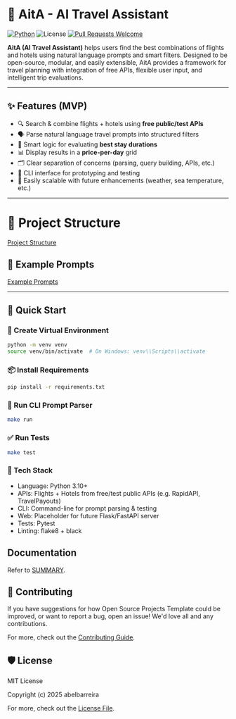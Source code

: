 # 🧳 AitA - AI Travel Assistant

[![Python](https://img.shields.io/badge/python-3.10-yellow)](https://www.python.org/downloads/release/python-31012/)
![License](https://img.shields.io/github/license/abelbarreira/CppProjectTemplate)
[![Pull Requests Welcome](https://img.shields.io/badge/pull%20requests-welcome-brightgreen.svg)](https://github.com/python/typeshed/blob/main/CONTRIBUTING.md)

**AitA (AI Travel Assistant)** helps users find the best combinations of flights and hotels using natural language prompts and smart filters. Designed to be open-source, modular, and easily extensible, AitA provides a framework for travel planning with integration of free APIs, flexible user input, and intelligent trip evaluations.

---

## ✨ Features (MVP)

- 🔍 Search & combine flights + hotels using **free public/test APIs**
- 🗣️ Parse natural language travel prompts into structured filters
- 🧠 Smart logic for evaluating **best stay durations**
- 📊 Display results in a **price-per-day** grid
- 🗂️ Clear separation of concerns (parsing, query building, APIs, etc.)
- 💬 CLI interface for prototyping and testing
- 🌱 Easily scalable with future enhancements (weather, sea temperature, etc.)

---

# 🔧 Project Structure

[Project Structure](docs/project_structure.md)

## 🧠 Example Prompts

[Example Prompts](docs/example_prompts.md)

---

## 🚀 Quick Start

### 🐍 Create Virtual Environment

```bash
python -m venv venv
source venv/bin/activate  # On Windows: venv\\Scripts\\activate
```

### 📦 Install Requirements

```bash
pip install -r requirements.txt
```

### 🧪 Run CLI Prompt Parser

```bash
make run
```

### ✅ Run Tests

```bash
make test
```

### 🧰 Tech Stack

- Language: Python 3.10+
- APIs: Flights + Hotels from free/test public APIs (e.g. RapidAPI, TravelPayouts)
- CLI: Command-line for prompt parsing & testing
- Web: Placeholder for future Flask/FastAPI server
- Tests: Pytest
- Linting: flake8 + black

## Documentation

Refer to [SUMMARY](docs/SUMMARY.md).

## 🤝 Contributing

If you have suggestions for how Open Source Projects Template could be improved, or want to report a bug, open an issue! We'd love all and any contributions.

For more, check out the [Contributing Guide](.github/CONTRIBUTING.md).

## 🛡️ License

MIT License

Copyright (c) 2025 abelbarreira

For more, check out the [License File](LICENSE).
